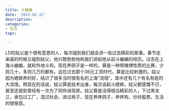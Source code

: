 ```yaml
---
title: 斗蛐蛐
date: '2015-02-22'
description:
categories:
- 生活
tags:

---
```


LD的姑父是个很有意思的人，每次碰到我们就会讲一些过去精彩的故事。春节走亲戚的时候又碰到姑父，他兴致勃勃地和我们讲起他从前斗蛐蛐的经历。过去在上海斗蛐蛐，就和外地斗鸡，现在养鸽子是一样的，算是一种带赌博性质的比赛，少则几十，多则几万的都有。这在过去那个36元工资时代，算是比较刺激的。姑父因为蟋蟀养的好，结识了很多当时很有名的上海“流氓”，其中还有几个有名有姓的大流氓。照现在的话说，姑父算是技术出身。每次谈起斗蟋蟀，姑父都感慨不已，甚至还提到曾经有一次为了同伴进班房。姑父算是活得相当精彩的人，下过黑龙江，承包过工厂，混过社会，进过局子，现在养养鸽子，养养狗，炒炒股票，生活的很惬意。